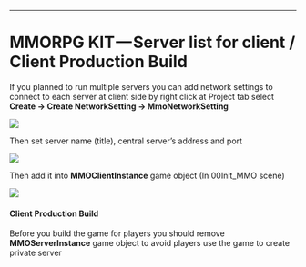 * * *

MMORPG KIT — **Server list for client / Client Production Build**
=================================================================

If you planned to run multiple servers you can add network settings to connect to each server at client side by right click at Project tab select   
**Create -> Create NetworkSetting -> MmoNetworkSetting**

![](https://cdn-images-1.medium.com/max/1600/0*98043rQP_fuq-nXw)

Then set server name (title), central server’s address and port

![](https://cdn-images-1.medium.com/max/1600/0*4qxd-1eCkl4kVRc0)

Then add it into **MMOClientInstance** game object (In 00Init\_MMO scene)

![](https://cdn-images-1.medium.com/max/1600/0*q9oRrBn8gICMuCGm)

#### **Client Production Build**

Before you build the game for players you should remove **MMOServerInstance** game object to avoid players use the game to create private server